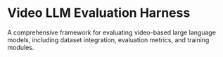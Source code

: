 # Video LLM Evaluation Harness

A comprehensive framework for evaluating video-based large language models, including dataset integration, evaluation metrics, and training modules.